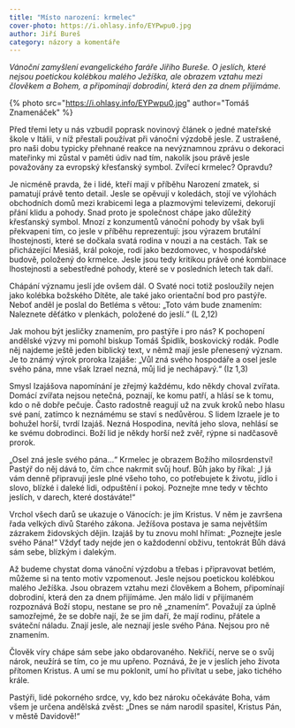```yaml
---
title: "Místo narození: krmelec"
cover-photo: https://i.ohlasy.info/EYPwpu0.jpg
author: Jiří Bureš
category: názory a komentáře
---
```


*Vánoční zamyšlení evangelického faráře Jiřího Bureše. O jeslích, které nejsou poetickou kolébkou malého Ježíška, ale obrazem vztahu mezi člověkem a Bohem, a připomínají dobrodiní, která den za dnem přijímáme.*

{% photo src="https://i.ohlasy.info/EYPwpu0.jpg" author="Tomáš Znamenáček" %}

Před třemi lety u nás vzbudil poprask novinový článek o jedné mateřské škole v Itálii, v níž přestali používat při vánoční výzdobě jesle. Z ustrašené, pro naši dobu typicky přehnané reakce na nevýznamnou zprávu o dekoraci mateřinky mi zůstal v paměti údiv nad tím, nakolik jsou právě jesle považovány za evropský křesťanský symbol. Zvířecí krmelec? Opravdu?

Je nicméně pravda, že i lidé, kteří mají v příběhu Narození zmatek, si pamatují právě tento detail. Jesle se opěvují v koledách, stojí ve výlohách obchodních domů mezi krabicemi lega a plazmovými televizemi, dekorují přání klidu a pohody. Snad proto je společnost chápe jako důležitý křesťanský symbol. Mnozí z konzumentů vánoční pohody by však byli překvapeni tím, co jesle v příběhu reprezentují: jsou výrazem brutální lhostejnosti, které se dočkala svatá rodina v nouzi a na cestách. Tak se přicházející Mesiáš, král pokoje, rodí jako bezdomovec, v hospodářské budově, položený do krmelce. Jesle jsou tedy kritikou právě oné kombinace lhostejnosti a sebestředné pohody, které se v posledních letech tak daří. 

Chápání významu jeslí jde ovšem dál. O Svaté noci totiž posloužily nejen jako kolébka božského Dítěte, ale také jako orientační bod pro pastýře. Neboť anděl je poslal do Betléma s větou: „Toto vám bude znamením: Naleznete děťátko v plenkách, položené do jeslí.“ (L 2,12)

Jak mohou být jesličky znamením, pro pastýře i pro nás? K pochopení andělské výzvy mi pomohl biskup Tomáš Špidlík, boskovický rodák. Podle něj najdeme ještě jeden biblický text, v němž mají jesle přenesený význam. Je to známý výrok proroka Izajáše: „Vůl zná svého hospodáře a osel jesle svého pána, mne však Izrael nezná, můj lid je nechápavý.“ (Iz 1,3)

Smysl Izajášova napomínání je zřejmý každému, kdo někdy choval zvířata. Domácí zvířata nejsou netečná, poznají, ke komu patří, a hlásí se k tomu, kdo o ně dobře pečuje. Často radostně reagují už na zvuk kroků nebo hlasu své paní, zatímco k neznámému se staví s nedůvěrou. S lidem Izraele je to bohužel horší, tvrdí Izajáš. Nezná Hospodina, nevítá jeho slova, nehlásí se ke svému dobrodinci. Boží lid je někdy horší než zvěř, rýpne si nadčasově prorok.

„Osel zná jesle svého pána…“ Krmelec je obrazem Božího milosrdenství! Pastýř do něj dává to, čím chce nakrmit svůj houf. Bůh jako by říkal: „I já vám denně připravuji jesle plné všeho toho, co potřebujete k životu, jídlo i slovo, blízké i daleké lidi, odpuštění i pokoj. Poznejte mne tedy v těchto jeslích, v darech, které dostáváte!“

Vrchol všech darů se ukazuje o Vánocích: je jím Kristus. V něm je završena řada velkých divů Starého zákona. Ježíšova postava je sama největším zázrakem židovských dějin. Izajáš by tu znovu mohl hřímat: „Poznejte jesle svého Pána!“ Vždyť tady nejde jen o každodenní obživu, tentokrát Bůh dává sám sebe, blízkým i dalekým.

Až budeme chystat doma vánoční výzdobu a třebas i připravovat betlém, můžeme si na tento motiv vzpomenout. Jesle nejsou poetickou kolébkou malého Ježíška. Jsou obrazem vztahu mezi člověkem a Bohem, připomínají dobrodiní, která den za dnem přijímáme. Jen málo lidí v přijímaném rozpoznává Boží stopu, nestane se pro ně „znamením“. Považují za úplně samozřejmé, že se dobře nají, že se jim daří, že mají rodinu, přátele a sváteční náladu. Znají jesle, ale neznají jesle svého Pána. Nejsou pro ně znamením.

Člověk víry chápe sám sebe jako obdarovaného. Nekřičí, nerve se o svůj nárok, neužírá se tím, co je mu upřeno. Poznává, že je v jeslích jeho života přítomen Kristus. A umí se mu poklonit, umí ho přivítat u sebe, jako tichého krále.

Pastýři, lidé pokorného srdce, vy, kdo bez nároku očekáváte Boha, vám všem je určena andělská zvěst: „Dnes se nám narodil spasitel, Kristus Pán, v městě Davidově!“
